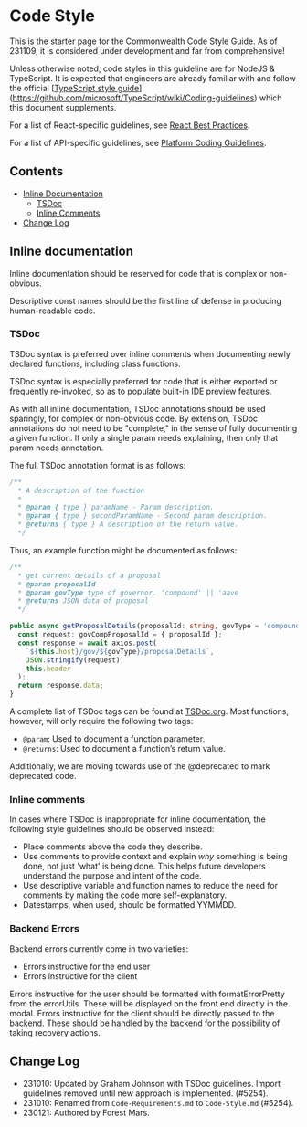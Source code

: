 # Code Style

This is the starter page for the Commonwealth Code Style Guide. As of 231109, it is considered under development and far from comprehensive!

Unless otherwise noted, code styles in this guideline are for NodeJS & TypeScript. It is expected that engineers are already familiar with and follow the official [[TypeScript style guide](https://github.com/microsoft/TypeScript/wiki/Coding-guidelines)](<https://github.com/microsoft/TypeScript/wiki/Coding-guidelines>) which this document supplements.

For a list of React-specific guidelines, see [React Best Practices](./React-Best-Practices-And-Improvements.md).

For a list of API-specific guidelines, see [Platform Coding Guidelines](./Platform-Coding-Guidelines.md).

## Contents

- [Inline Documentation](#inline-documentation)
  + [TSDoc](#tsdoc)
  + [Inline Comments](#inline-comments)
- [Change Log](#change-log)

## Inline documentation

Inline documentation should be reserved for code that is complex or non-obvious.

Descriptive const names should be the first line of defense in producing human-readable code.

### TSDoc

TSDoc syntax is preferred over inline comments when documenting newly declared functions, including class functions.

TSDoc syntax is especially preferred for code that is either exported or frequently re-invoked, so as to populate built-in IDE preview features.

As with all inline documentation, TSDoc annotations should be used sparingly, for complex or non-obvious code. By extension, TSDoc annotations do not need to be "complete," in the sense of fully documenting a given function. If only a single param needs explaining, then only that param needs annotation.

The full TSDoc annotation format is as follows:

```typescript
/**
  * A description of the function
  * 
  * @param { type } paramName - Param description.
  * @param { type } secondParamName - Second param description.
  * @returns { type } A description of the return value.
  */
```

Thus, an example function might be documented as follows:

```typescript
/**
  * get current details of a proposal
  * @param proposalId
  * @param govType type of governor. 'compound' || 'aave
  * @returns JSON data of proposal
  */

public async getProposalDetails(proposalId: string, govType = 'compound') {
  const request: govCompProposalId = { proposalId };
  const response = await axios.post(
    `${this.host}/gov/${govType}/proposalDetails`,
    JSON.stringify(request),
    this.header
  );
  return response.data;
}
```

A complete list of TSDoc tags can be found at [TSDoc.org](https://tsdoc.org/pages/tags/alpha/). Most functions, however, will only require the following two tags:

- `@param`: Used to document a function parameter.
- `@returns`: Used to document a function’s return value.

Additionally, we are moving towards use of the @deprecated to mark deprecated code.

### Inline comments

In cases where TSDoc is inappropriate for inline documentation, the following style guidelines should be observed instead:

- Place comments above the code they describe.
- Use comments to provide context and explain _why_ something is being done, not just 'what' is being done. This helps future developers understand the purpose and intent of the code.
- Use descriptive variable and function names to reduce the need for comments by making the code more self-explanatory.
- Datestamps, when used, should be formatted YYMMDD.

### Backend Errors

Backend errors currently come in two varieties:

- Errors instructive for the end user
- Errors instructive for the client

Errors instructive for the user should be formatted with formatErrorPretty from the errorUtils. These will be displayed
on the front end directly in the modal.
Errors instructive for the client should be directly passed to the backend. These should be handled by the backend for
the possibility of taking recovery actions.

## Change Log

- 231010: Updated by Graham Johnson with TSDoc guidelines. Import guidelines removed until new approach is implemented. (#5254).
- 231010: Renamed from `Code-Requirements.md` to `Code-Style.md` (#5254).
- 230121: Authored by Forest Mars.

